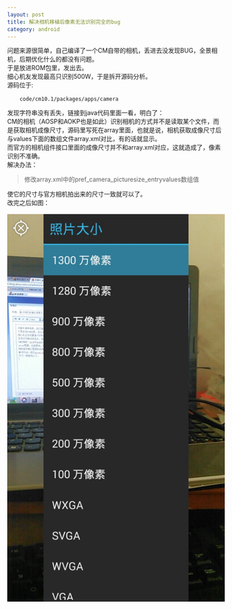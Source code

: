 ```yaml
---
layout: post
title: 解决相机移植后像素无法识别完全的bug
category: android
---
```



问题来源很简单，自己编译了一个CM自带的相机，丢进去没发现BUG，全景相机，后期优化什么的都没有问题。<br>于是放进ROM包里，发出去。<br>细心机友发现最高只识别500W，于是拆开源码分析。<br>源码位于:

		code/cm10.1/packages/apps/camera

发现字符串没有丢失，链接到java代码里面一看，明白了：<br>CM的相机（AOSP和AOKP也是如此）识别相机的方式并不是读取某个文件，而是获取相机成像尺寸，源码里写死在array里面，也就是说，相机获取成像尺寸后与values下面的数组文件array.xml对比，有的话就显示。<br>而官方的相机组件接口里面的成像尺寸并不和array.xml对应，这就造成了，像素识别不准确。<br>解决办法：

>修改array.xml中的pref_camera_picturesize_entryvalues数组值

使它的尺寸与官方相机拍出来的尺寸一致就可以了。<br>改完之后如图：<br><br>
![github](/img/camera.jpg)

